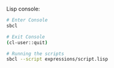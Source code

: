 Lisp console:
```bash
# Enter Console
sbcl

# Exit Console
(cl-user::quit)

# Running the scripts
sbcl --script expressions/script.lisp
```
